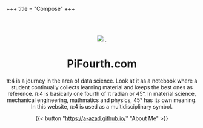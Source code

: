 +++
title = "Compose"
+++

<br><br>

<div style="text-align:center;">

![](images/logo.png)
[.](docs-blog/)

# PiFourth.com

π:4 is a journey in the area of data science. Look at it as a notebook where a student continually collects learning material and keeps the best ones as reference. π:4 is basically one fourth of π radian or 45°. In material science, mechanical engineering, mathmatics and physics, 45° has its own meaning. In this website, π:4 is used as a multidisciplinary symbol. 

{{< button "https://a-azad.github.io/" "About Me" >}} 


</div>